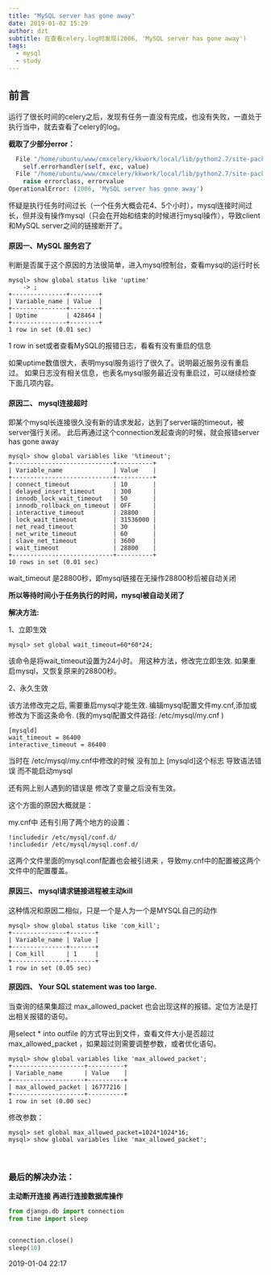 ```yaml
---
title: "MySQL server has gone away"
date: 2019-01-02 15:29
author: dzt
subtitle: 在查看celery.log时发现(2006, 'MySQL server has gone away')
tags:
  - mysql
  - study
---
```




## 前言

运行了很长时间的celery之后，发现有任务一直没有完成，也没有失败，一直处于执行当中，就去查看了celery的log。

**截取了少部分error：**

```python
  File "/home/ubuntu/www/cmxcelery/kkwork/local/lib/python2.7/site-packages/MySQLdb/cursors.py", line 205, in execute
    self.errorhandler(self, exc, value)
  File "/home/ubuntu/www/cmxcelery/kkwork/local/lib/python2.7/site-packages/MySQLdb/connections.py", line 36, in defaulterrorhandler
    raise errorclass, errorvalue
OperationalError: (2006, 'MySQL server has gone away')
```

怀疑是执行任务时间过长（一个任务大概会花4、5个小时），mysql连接时间过长，但并没有操作mysql（只会在开始和结束的时候进行mysql操作），导致client和MySQL server之间的链接断开了。



#### 原因一、MySQL 服务宕了

判断是否属于这个原因的方法很简单，进入mysql控制台，查看mysql的运行时长

```mysql
mysql> show global status like 'uptime'
    -> ;
+---------------+--------+
| Variable_name | Value  |
+---------------+--------+
| Uptime        | 428464 |
+---------------+--------+
1 row in set (0.01 sec)
```



1 row in set或者查看MySQL的报错日志，看看有没有重启的信息

如果uptime数值很大，表明mysql服务运行了很久了。说明最近服务没有重启过。
如果日志没有相关信息，也表名mysql服务最近没有重启过，可以继续检查下面几项内容。



#### 原因二、 mysql连接超时

即某个mysql长连接很久没有新的请求发起，达到了server端的timeout，被server强行关闭。
此后再通过这个connection发起查询的时候，就会报错server has gone away

```mysql
mysql> show global variables like '%timeout';
+----------------------------+----------+
| Variable_name              | Value    |
+----------------------------+----------+
| connect_timeout            | 10       |
| delayed_insert_timeout     | 300      |
| innodb_lock_wait_timeout   | 50       |
| innodb_rollback_on_timeout | OFF      |
| interactive_timeout        | 28800    |
| lock_wait_timeout          | 31536000 |
| net_read_timeout           | 30       |
| net_write_timeout          | 60       |
| slave_net_timeout          | 3600     |
| wait_timeout               | 28800    |
+----------------------------+----------+
10 rows in set (0.01 sec)
```

wait_timeout 是28800秒，即mysql链接在无操作28800秒后被自动关闭

**所以等待时间小于任务执行的时间，mysql被自动关闭了**

**解决方法:**

1、立即生效

```mysql
mysql> set global wait_timeout=60*60*24;
```

该命令是将wait_timeout设置为24小时。
用这种方法，修改完立即生效. 如果重启mysql，又恢复原来的28800秒。

2、永久生效

该方法修改完之后, 需要重启mysql才能生效. 
编辑mysql配置文件my.cnf,添加或修改为下面这条命令. 
(我的mysql配置文件路径: /etc/mysql/my.cnf )

```
[mysqld]
wait_timeout = 86400
interactive_timeout = 86400
```

当时在 /etc/mysql/my.cnf中修改的时候 没有加上 [mysqld]这个标志 导致语法错误 而不能启动mysql

还有网上别人遇到的错误是 修改了变量之后没有生效。

这个方面的原因大概就是：

my.cnf中 还有引用了两个地方的设置：

```
!includedir /etc/mysql/conf.d/
!includedir /etc/mysql/mysql.conf.d/
```


这两个文件里面的mysql.conf配置也会被引进来 ，导致my.cnf中的配置被这两个文件中的配置覆盖。



#### 原因三、 mysql请求链接进程被主动kill

这种情况和原因二相似，只是一个是人为一个是MYSQL自己的动作

```mysql
mysql> show global status like 'com_kill';
+---------------+-------+
| Variable_name | Value |
+---------------+-------+
| Com_kill      | 1     |
+---------------+-------+
1 row in set (0.05 sec)
```



#### 原因四、 Your SQL statement was too large.

当查询的结果集超过 max_allowed_packet 也会出现这样的报错。定位方法是打出相关报错的语句。

用select * into outfile 的方式导出到文件，查看文件大小是否超过 max_allowed_packet ，如果超过则需要调整参数，或者优化语句。

```mysql
mysql> show global variables like 'max_allowed_packet';
+--------------------+----------+
| Variable_name      | Value    |
+--------------------+----------+
| max_allowed_packet | 16777216 |
+--------------------+----------+
1 row in set (0.00 sec)
```

修改参数：

```mysql
mysql> set global max_allowed_packet=1024*1024*16;
mysql> show global variables like 'max_allowed_packet';
```

​																																																																																																																																																									



### 最后的解决办法：

**主动断开连接 再进行连接数据库操作**

```python
from django.db import connection
from time import sleep


connection.close()
sleep(10)
```

2019-01-04 22:17